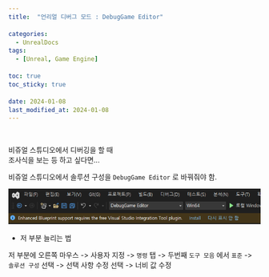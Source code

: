 ```yaml
---
title:  "언리얼 디버그 모드 : DebugGame Editor"

categories:
  - UnrealDocs
tags:
  - [Unreal, Game Engine]

toc: true
toc_sticky: true
 
date: 2024-01-08
last_modified_at: 2024-01-08
---
```


<br>

비쥬얼 스튜디오에서 디버깅을 할 때  
조사식을 보는 등 하고 싶다면...  

비쥬얼 스튜디오에서 솔루션 구성을 `DebugGame Editor` 로 바꿔줘야 함.

![TArray](https://github.com/eggmong/eggmongImages/raw/main/Images/UnrealDebugMode.png)  


+ 저 부분 늘리는 법

저 부분에 오른쪽 마우스 -> 사용자 지정 -> `명령` 탭 -> 두번째 `도구 모음` 에서 `표준` ->  
`솔루션 구성` 선택 -> 선택 사항 수정 선택 -> 너비 값 수정